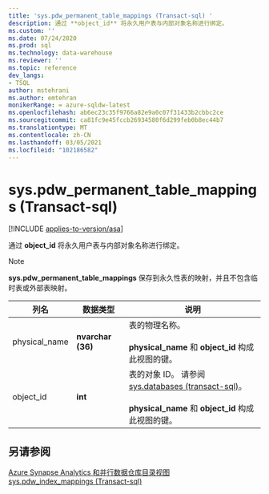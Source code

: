 ```yaml
---
title: 'sys.pdw_permanent_table_mappings (Transact-sql) '
description: 通过 **object_id** 将永久用户表与内部对象名称进行绑定。
ms.custom: ''
ms.date: 07/24/2020
ms.prod: sql
ms.technology: data-warehouse
ms.reviewer: ''
ms.topic: reference
dev_langs:
- TSQL
author: mstehrani
ms.author: emtehran
monikerRange: = azure-sqldw-latest
ms.openlocfilehash: ab6ec23c35f9766a82e9a0c07f31433b2cbbc2ce
ms.sourcegitcommit: ca81fc9e45fccb26934580f6d299feb0b8ec44b7
ms.translationtype: MT
ms.contentlocale: zh-CN
ms.lasthandoff: 03/05/2021
ms.locfileid: "102186582"
---
```

# <a name="syspdw_permanent_table_mappings-transact-sql"></a>sys.pdw_permanent_table_mappings (Transact-sql) 
[!INCLUDE [applies-to-version/asa](../../includes/applies-to-version/asa.md)]

通过 **object_id** 将永久用户表与内部对象名称进行绑定。  
  
> [!NOTE]
> **sys.pdw_permanent_table_mappings** 保存到永久性表的映射，并且不包含临时表或外部表映射。

|列名|数据类型|说明|  
|-----------------|---------------|-----------------|  
|physical_name|**nvarchar (36)**|表的物理名称。<br /><br /> **physical_name** 和 **object_id** 构成此视图的键。||  
|object_id|**int**|表的对象 ID。 请参阅 [sys.databases &#40;transact-sql&#41;](../../relational-databases/system-catalog-views/sys-objects-transact-sql.md)。<br /><br /> **physical_name** 和 **object_id** 构成此视图的键。||  
  
## <a name="see-also"></a>另请参阅  
 [Azure Synapse Analytics 和并行数据仓库目录视图](../../relational-databases/system-catalog-views/sql-data-warehouse-and-parallel-data-warehouse-catalog-views.md)   
 [sys.pdw_index_mappings &#40;Transact-sql&#41;](../../relational-databases/system-catalog-views/sys-pdw-index-mappings-transact-sql.md)  
  
  
